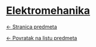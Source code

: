 # [Elektromehanika](https://www.github.com/studosi-fer/ELEMEH)
[<- Stranica predmeta](https://www.fer.unizg.hr/predmet/ele_h)

[<- Povratak na listu predmeta](https://www.github.com/studosi/FER)
